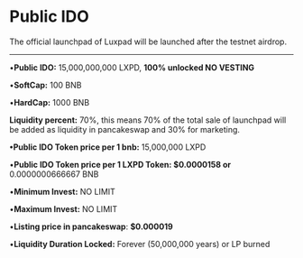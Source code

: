 # Public IDO

The official launchpad of Luxpad will be launched after the testnet airdrop.

****

•**Public IDO:** 15,000,000,000 LXPD, **100% unlocked NO VESTING**

•**SoftCap:** 100 BNB

•**HardCap:** 1000 BNB

**Liquidity percent:** 70%, this means 70% of the total sale of launchpad will be added as liquidity in pancakeswap and 30% for marketing.

**•Public IDO Token price per 1 bnb:** 15,000,000 LXPD

•**Public IDO Token price per 1 LXPD Token:  $0.0000158 or** 0.0000000666667 BNB

•**Minimum Invest:** NO LIMIT

•**Maximum Invest:** NO LIMIT

•**Listing price in pancakeswap**: **$0.000019**

•**Liquidity Duration Locked:** Forever (50,000,000 years) or LP burned



